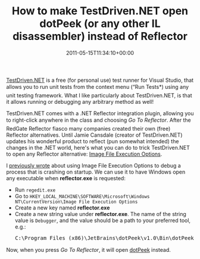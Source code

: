 ﻿---
title: How to make TestDriven.NET open dotPeek (or any other IL disassembler) instead of Reflector
date: 2011-05-15T11:34:10+00:00
---
[TestDriven.NET](http://testdriven.net/) is a free (for personal use) test runner for Visual Studio, that allows you to run unit tests from the context menu (&#8220;Run Tests*) using any unit testing framework. What I like particularly about TestDriven.NET, is that it allows running or debugging any arbitrary method as well!

TestDriven.NET comes with a .NET Reflector integration plugin, allowing you to right-click anywhere in the class and choosing *Go To Reflector*. After the RedGate Reflector fiasco many companies created their own (free) Reflector alternatives. Until Jamie Cansdale (creator of TestDriven.NET) updates his wonderful product to reflect (pun somewhat intended) the changes in the .NET world, here's what you can do to trick TestDriven.NET to open any Reflector alternative: [Image File Execution Options](http://blogs.msdn.com/b/greggm/archive/2005/02/21/377663.aspx).

I [previously wrote](/2010/12/how-to-debug-a-process-that-is-crashing-on-startup/) about using Image File Execution Options to debug a process that is crashing on startup. We can use it to have Windows open any executable when **reflector.exe** is requested:

  * Run `regedit.exe`
  * Go to `HKEY_LOCAL_MACHINE\SOFTWARE\Microsoft\Windows NT\CurrentVersion\Image File Execution Options`
  * Create a new key named **reflector.exe**
  * Create a new string value under **reflector.exe**. The name of the string value is `Debugger`, and the value should be a path to your preferred tool, e.g.: 
    <pre>C:\Program Files (x86)\JetBrains\dotPeek\v1.0\Bin\dotPeek.exe</pre>

Now, when you press *Go To Reflector*, it will open [dotPeek](http://www.jetbrains.com/decompiler/) instead.
